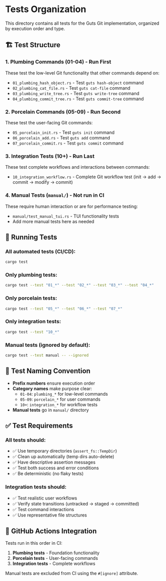 # Tests Organization

This directory contains all tests for the Guts Git implementation, organized by execution order and type.

## 🏗️ Test Structure

### 1. Plumbing Commands (01-04) - Run First
These test the low-level Git functionality that other commands depend on:

- `01_plumbing_hash_object.rs` - Test `guts hash-object` command
- `02_plumbing_cat_file.rs` - Test `guts cat-file` command  
- `03_plumbing_write_tree.rs` - Test `guts write-tree` command
- `04_plumbing_commit_tree.rs` - Test `guts commit-tree` command

### 2. Porcelain Commands (05-09) - Run Second  
These test the user-facing Git commands:

- `05_porcelain_init.rs` - Test `guts init` command
- `06_porcelain_add.rs` - Test `guts add` command
- `07_porcelain_commit.rs` - Test `guts commit` command

### 3. Integration Tests (10+) - Run Last
These test complete workflows and interactions between commands:

- `10_integration_workflow.rs` - Complete Git workflow test (init → add → commit → modify → commit)

### 4. Manual Tests (`manual/`) - Not run in CI
These require human interaction or are for performance testing:

- `manual/test_manual_tui.rs` - TUI functionality tests
- Add more manual tests here as needed

## 🚀 Running Tests

### All automated tests (CI/CD):
```bash
cargo test
```

### Only plumbing tests:
```bash
cargo test --test "01_*" --test "02_*" --test "03_*" --test "04_*"
```

### Only porcelain tests:
```bash  
cargo test --test "05_*" --test "06_*" --test "07_*"
```

### Only integration tests:
```bash
cargo test --test "10_*"
```

### Manual tests (ignored by default):
```bash
cargo test --test manual -- --ignored
```

## 📝 Test Naming Convention

- **Prefix numbers** ensure execution order
- **Category names** make purpose clear:
  - `01-04`: `plumbing_*` for low-level commands
  - `05-09`: `porcelain_*` for user commands  
  - `10+`: `integration_*` for workflow tests
- **Manual tests** go in `manual/` directory

## ✅ Test Requirements

### All tests should:
- ✅ Use temporary directories (`assert_fs::TempDir`)
- ✅ Clean up automatically (temp dirs auto-delete)
- ✅ Have descriptive assertion messages
- ✅ Test both success and error conditions
- ✅ Be deterministic (no flaky tests)

### Integration tests should:
- ✅ Test realistic user workflows
- ✅ Verify state transitions (untracked → staged → committed)
- ✅ Test command interactions
- ✅ Use representative file structures

## 🎯 GitHub Actions Integration

Tests run in this order in CI:
1. **Plumbing tests** - Foundation functionality
2. **Porcelain tests** - User-facing commands  
3. **Integration tests** - Complete workflows

Manual tests are excluded from CI using the `#[ignore]` attribute.